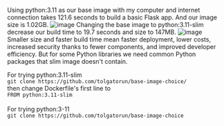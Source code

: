 Using python:3.11 as our base image with my computer and internet connection takes 121.6 seconds to build a basic Flask app. And our image size is 1.02GB.
![image](https://user-images.githubusercontent.com/77550070/276677294-a9266933-0e71-47b0-82f1-de51d44f8e06.png)
Changing the base image to python:3.11-slim decrease our build time to 19.7 seconds and size to 147MB.
![image](https://user-images.githubusercontent.com/77550070/276679736-b3028cd0-f132-43cb-9361-aa1435ac9991.png)
Smaller size and faster build time mean faster deployment, lower costs, increased security thanks to fewer components, and improved developer efficiency.  But for some Python libraries we need common Python packages that slim image doesn't contain.

For trying python:3.11-slim  <br />
```git clone https://github.com/tolgatorun/base-image-choice/ ``` <br />
then change Dockerfile's first line to  <br />
```FROM python:3.11-slim``` <br /><br />
For trying python:3-11  <br />
```git clone https://github.com/tolgatorun/base-image-choice```
